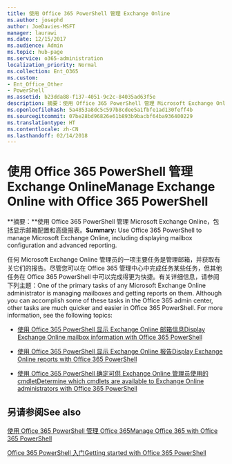 ```yaml
---
title: 使用 Office 365 PowerShell 管理 Exchange Online
ms.author: josephd
author: JoeDavies-MSFT
manager: laurawi
ms.date: 12/15/2017
ms.audience: Admin
ms.topic: hub-page
ms.service: o365-administration
localization_priority: Normal
ms.collection: Ent_O365
ms.custom:
- Ent_Office_Other
- PowerShell
ms.assetid: b23dda88-f137-4051-9c2c-84035ad63f5e
description: 摘要：使用 Office 365 PowerShell 管理 Microsoft Exchange Online，包括显示邮箱配置和显示高级报告。
ms.openlocfilehash: 5a4853a8dc5c597b8cdee5a1fbfe1ad130feff4b
ms.sourcegitcommit: 07be28bd96826e61b893b9bacbf64ba936400229
ms.translationtype: HT
ms.contentlocale: zh-CN
ms.lasthandoff: 02/14/2018
---
```

# <a name="manage-exchange-online-with-office-365-powershell"></a><span data-ttu-id="c13b4-103">使用 Office 365 PowerShell 管理 Exchange Online</span><span class="sxs-lookup"><span data-stu-id="c13b4-103">Manage Exchange Online with Office 365 PowerShell</span></span>

 <span data-ttu-id="c13b4-104">**摘要：**使用 Office 365 PowerShell 管理 Microsoft Exchange Online，包括显示邮箱配置和高级报表。</span><span class="sxs-lookup"><span data-stu-id="c13b4-104">**Summary:** Use Office 365 PowerShell to manage Microsoft Exchange Online, including displaying mailbox configuration and advanced reporting.</span></span>
  
<span data-ttu-id="c13b4-p101">任何 Microsoft Exchange Online 管理员的一项主要任务是管理邮箱，并获取有关它们的报告。尽管您可以在 Office 365 管理中心中完成任务某些任务，但其他任务在 Office 365 PowerShell 中可以完成得更为快捷。有关详细信息，请参阅下列主题：</span><span class="sxs-lookup"><span data-stu-id="c13b4-p101">One of the primary tasks of any Microsoft Exchange Online administrator is managing mailboxes and getting reports on them. Although you can accomplish some of these tasks in the Office 365 admin center, other tasks are much quicker and easier in Office 365 PowerShell. For more information, see the following topics:</span></span>
  
- [<span data-ttu-id="c13b4-108">使用 Office 365 PowerShell 显示 Exchange Online 邮箱信息</span><span class="sxs-lookup"><span data-stu-id="c13b4-108">Display Exchange Online mailbox information with Office 365 PowerShell</span></span>](https://technet.microsoft.com/zh-CN/library/mt771881%28v=exchg.160%29.aspx)
    
- [<span data-ttu-id="c13b4-109">使用 Office 365 PowerShell 显示 Exchange Online 报告</span><span class="sxs-lookup"><span data-stu-id="c13b4-109">Display Exchange Online reports with Office 365 PowerShell</span></span>](https://technet.microsoft.com/zh-CN/library/mt771882%28v=exchg.160%29.aspx)
    
- [<span data-ttu-id="c13b4-110">使用 Office 365 PowerShell 确定可供 Exchange Online 管理员使用的 cmdlet</span><span class="sxs-lookup"><span data-stu-id="c13b4-110">Determine which cmdlets are available to Exchange Online administrators with Office 365 PowerShell</span></span>](https://technet.microsoft.com/zh-CN/library/mt771883%28v=exchg.160%29.aspx)
    
## <a name="see-also"></a><span data-ttu-id="c13b4-111">另请参阅</span><span class="sxs-lookup"><span data-stu-id="c13b4-111">See also</span></span>

#### 

[<span data-ttu-id="c13b4-112">使用 Office 365 PowerShell 管理 Office 365</span><span class="sxs-lookup"><span data-stu-id="c13b4-112">Manage Office 365 with Office 365 PowerShell</span></span>](manage-office-365-with-office-365-powershell.md)
  
[<span data-ttu-id="c13b4-113">Office 365 PowerShell 入门</span><span class="sxs-lookup"><span data-stu-id="c13b4-113">Getting started with Office 365 PowerShell</span></span>](getting-started-with-office-365-powershell.md)

